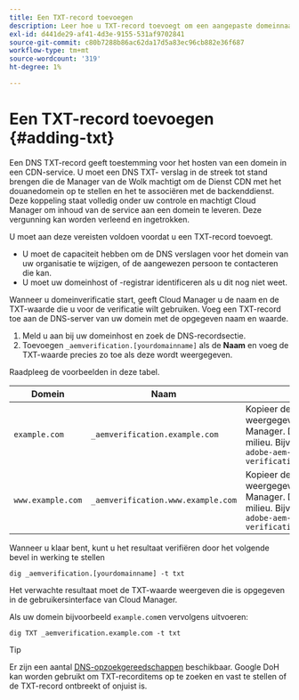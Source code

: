 ```yaml
---
title: Een TXT-record toevoegen
description: Leer hoe u TXT-record toevoegt om een aangepaste domeinnaam toe te voegen in Cloud Manager.
exl-id: d441de29-af41-4d3e-9155-531af9702841
source-git-commit: c80b7288b86ac62da17d5a83ec96cb882e36f687
workflow-type: tm+mt
source-wordcount: '319'
ht-degree: 1%

---
```


# Een TXT-record toevoegen {#adding-txt}

Een DNS TXT-record geeft toestemming voor het hosten van een domein in een CDN-service. U moet een DNS TXT- verslag in de streek tot stand brengen die de Manager van de Wolk machtigt om de Dienst CDN met het douanedomein op te stellen en het te associëren met de backenddienst. Deze koppeling staat volledig onder uw controle en machtigt Cloud Manager om inhoud van de service aan een domein te leveren. Deze vergunning kan worden verleend en ingetrokken.

U moet aan deze vereisten voldoen voordat u een TXT-record toevoegt.

* U moet de capaciteit hebben om de DNS verslagen voor het domein van uw organisatie te wijzigen, of de aangewezen persoon te contacteren die kan.
* U moet uw domeinhost of -registrar identificeren als u dit nog niet weet.

Wanneer u domeinverificatie start, geeft Cloud Manager u de naam en de TXT-waarde die u voor de verificatie wilt gebruiken. Voeg een TXT-record toe aan de DNS-server van uw domein met de opgegeven naam en waarde.

1. Meld u aan bij uw domeinhost en zoek de DNS-recordsectie.
1. Toevoegen `_aemverification.[yourdomainname]` als de **Naam** en voeg de TXT-waarde precies zo toe als deze wordt weergegeven.

Raadpleeg de voorbeelden in deze tabel.

| Domein | Naam | TXT-waarde |
|--- |--- |---|
| `example.com` | `_aemverification.example.com` | Kopieer de volledige waarde die wordt weergegeven in de gebruikersinterface van Cloud Manager. Dit is specifiek voor het domein en het milieu. Bijvoorbeeld:<br>`adobe-aem-verification=example.com/[program]/[env]/..*` |
| `www.example.com` | `_aemverification.www.example.com` | Kopieer de volledige waarde die wordt weergegeven in de gebruikersinterface van Cloud Manager. Dit is specifiek voor het domein en het milieu. Bijvoorbeeld:<br>`adobe-aem-verification=www.example.com/[program]/[env]/..*` |

Wanneer u klaar bent, kunt u het resultaat verifiëren door het volgende bevel in werking te stellen

```shell
dig _aemverification.[yourdomainname] -t txt
```

Het verwachte resultaat moet de TXT-waarde weergeven die is opgegeven in de gebruikersinterface van Cloud Manager.

Als uw domein bijvoorbeeld `example.com`en vervolgens uitvoeren:

```shell
dig TXT _aemverification.example.com -t txt
```

>[!TIP]
>
>Er zijn een aantal [DNS-opzoekgereedschappen](https://www.ultratools.com/tools/dnsLookup) beschikbaar. Google DoH kan worden gebruikt om TXT-recorditems op te zoeken en vast te stellen of de TXT-record ontbreekt of onjuist is.
